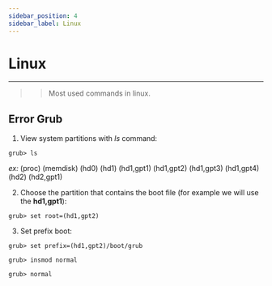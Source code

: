 ```yaml
---
sidebar_position: 4
sidebar_label: Linux
---
```


# Linux
---

>> Most used commands in linux.

## Error Grub

1. View system partitions with _ls_ command:

```
grub> ls
```
_ex:_ (proc) (memdisk) (hd0) (hd1) (hd1,gpt1) (hd1,gpt2) (hd1,gpt3) (hd1,gpt4) (hd2) (hd2,gpt1)

2. Choose the partition that contains the boot file (for example we will use the **hd1,gpt1**):

```
grub> set root=(hd1,gpt2)
```

3. Set prefix boot:

```
grub> set prefix=(hd1,gpt2)/boot/grub
```

```
grub> insmod normal
```

```
grub> normal
```
